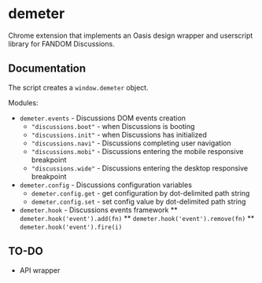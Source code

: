 # demeter
Chrome extension that implements an Oasis design wrapper and userscript library for FANDOM Discussions.

## Documentation
The script creates a `window.demeter` object.

Modules:
* `demeter.events` - Discussions DOM events creation
  * `"discussions.boot"` - when Discussions is booting
  * `"discussions.init"` - when Discussions has initialized
  * `"discussions.navi"` - Discussions completing user navigation
  * `"discussions.mobi"` - Discussions entering the mobile responsive breakpoint
  * `"discussions.wide"` - Discussions entering the desktop responsive breakpoint
* `demeter.config` - Discussions configuration variables
  * `demeter.config.get` - get configuration by dot-delimited path string
  * `demeter.config.set` - set config value by dot-delimited path string
* `demeter.hook` - Discussions events framework
** `demeter.hook('event').add(fn)`
** `demeter.hook('event').remove(fn)`
** `demeter.hook('event').fire(i)`

## TO-DO
* API wrapper